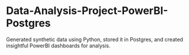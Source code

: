 # Data-Analysis-Project-PowerBI-Postgres
Generated synthetic data using Python, stored it in Postgres, and created insightful PowerBI dashboards for analysis.
